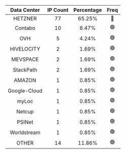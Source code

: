 | Data Center | IP Count | Percentage | Freq |
|:------------:|:--------:|:-----------:|:-----:|
| HETZNER | 77 | 65.25% | 🔴 |
| Contabo | 10 | 8.47% | 🟢 |
| OVH | 5 | 4.24% | 🟢 |
| HIVELOCITY | 2 | 1.69% | 🟢 |
| MEVSPACE | 2 | 1.69% | 🟢 |
| StackPath | 2 | 1.69% | 🟢 |
| AMAZON | 1 | 0.85% | 🟢 |
| Google-Cloud | 1 | 0.85% | 🟢 |
| myLoc | 1 | 0.85% | 🟢 |
| Netcup | 1 | 0.85% | 🟢 |
| PSINet | 1 | 0.85% | 🟢 |
| Worldstream | 1 | 0.85% | 🟢 |
| OTHER | 14 | 11.86% | 🟢 |